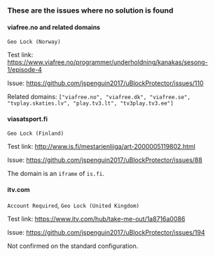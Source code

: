 ### These are the issues where no solution is found

#### viafree.no and related domains

`Geo Lock (Norway)`

Test link: https://www.viafree.no/programmer/underholdning/kanakas/sesong-1/episode-4

Issue: https://github.com/jspenguin2017/uBlockProtector/issues/110

Related domains: `["viafree.no", "viafree.dk", "viafree.se", "tvplay.skaties.lv", "play.tv3.lt", "tv3play.tv3.ee"]`

#### viasatsport.fi

`Geo Lock (Finland)`

Test link: http://www.is.fi/mestarienliiga/art-2000005119802.html

Issue: https://github.com/jspenguin2017/uBlockProtector/issues/88

The domain is an `iframe` of `is.fi`. 

#### itv.com

`Account Required`, `Geo Lock (United Kingdom)`

Test link: https://www.itv.com/hub/take-me-out/1a8716a0086

Issue: https://github.com/jspenguin2017/uBlockProtector/issues/194

Not confirmed on the standard configuration. 
